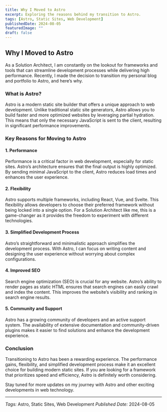 ```yaml
---
title: Why I Moved to Astro
excerpt: Exploring the reasons behind my transition to Astro.
tags: [Astro, Static Sites, Web Development]
publishedDate: 2024-08-05
featuredImage: ""
draft: false
---
```


## Why I Moved to Astro

As a Solution Architect, I am constantly on the lookout for frameworks and tools that can streamline development processes while delivering high performance. Recently, I made the decision to transition my personal blog and portfolio to Astro, and here’s why.

### What is Astro?

Astro is a modern static site builder that offers a unique approach to web development. Unlike traditional static site generators, Astro allows you to build faster and more optimized websites by leveraging partial hydration. This means that only the necessary JavaScript is sent to the client, resulting in significant performance improvements.

### Key Reasons for Moving to Astro

#### 1. Performance

Performance is a critical factor in web development, especially for static sites. Astro’s architecture ensures that the final output is highly optimized. By sending minimal JavaScript to the client, Astro reduces load times and enhances the user experience.

#### 2. Flexibility

Astro supports multiple frameworks, including React, Vue, and Svelte. This flexibility allows developers to choose their preferred framework without being locked into a single option. For a Solution Architect like me, this is a game-changer as it provides the freedom to experiment with different technologies.

#### 3. Simplified Development Process

Astro’s straightforward and minimalistic approach simplifies the development process. With Astro, I can focus on writing content and designing the user experience without worrying about complex configurations.

#### 4. Improved SEO

Search engine optimization (SEO) is crucial for any website. Astro’s ability to render pages as static HTML ensures that search engines can easily crawl and index the content. This improves the website’s visibility and ranking in search engine results.

#### 5. Community and Support

Astro has a growing community of developers and an active support system. The availability of extensive documentation and community-driven plugins makes it easier to find solutions and enhance the development experience.

### Conclusion

Transitioning to Astro has been a rewarding experience. The performance gains, flexibility, and simplified development process make it an excellent choice for building modern static sites. If you are looking for a framework that prioritizes speed and efficiency, Astro is definitely worth considering.

Stay tuned for more updates on my journey with Astro and other exciting developments in web technology.

---

*Tags:* Astro, Static Sites, Web Development
*Published Date:* 2024-08-05

